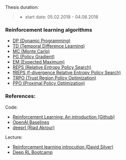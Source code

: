 Thesis duration: 
> * start date: 05.02.2018 - 04.08.2018 

### Reinforcement learning algorithms

- [DP (Dynamic Programming)](rl/algo/dp)
- [TD (Temporal Difference Learning)](rl/algo/td)
- [MC (Monte Carlo)](rl/algo/mc)
- [PG (Policy Gradient)](rl/algo/pg)
- [EM (Expected Maximum)](rl/algo/em)
- [REPS (Relative Entropy Policy Search)](rl/algo/reps)
- [fREPS (f-divergence Relative Entropy Policy Search)](rl/algo/freps)
- [TRPO (Trust Region Policy Optimization)](rl/algo/trpo)
- [PPO (Proximal Policy Optimization)](rl/algo/ppo)

### References:

Code:
- [Reinforcement Learning: An introduction (Github)](https://github.com/dennybritz/reinforcement-learning)
- [OpenAI Baselines](https://github.com/openai/baselines)
- [deeprl (Riad Akrour)](https://git.ias.informatik.tu-darmstadt.de/akrour/deeprl)

Lecture:
- [Reinforcement learning introcution (David Silver)](https://www.youtube.com/watch?v=2pWv7GOvuf0&list=PL7-jPKtc4r78-wCZcQn5IqyuWhBZ8fOxT)
- [Deep RL Bootcamp](https://sites.google.com/view/deep-rl-bootcamp/lectures)

